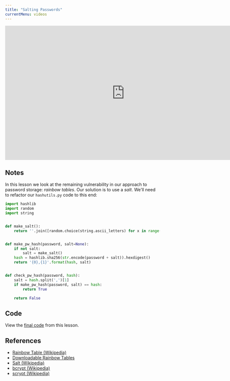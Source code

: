 ```yaml
---
title: "Salting Passwords"
currentMenu: videos
---
```


<div class="youtube-wrapper"><iframe width="776" height="437" src="https://www.youtube-nocookie.com/embed/zzRxaj1fO0g?rel=0" frameborder="0" allowfullscreen></iframe></div>

## Notes

In this lesson we look at the remaining vulnerability in our approach to password storage: *rainbow tables*. Our solution is to use a *salt*. We'll need to refactor our `hashutils.py` code to this end:

```python
import hashlib
import random
import string


def make_salt():
    return ''.join([random.choice(string.ascii_letters) for x in range(5)])


def make_pw_hash(password, salt=None):
    if not salt:
        salt = make_salt()
    hash = hashlib.sha256(str.encode(password + salt)).hexdigest()
    return '{0},{1}'.format(hash, salt)


def check_pw_hash(password, hash):
    salt = hash.split(',')[1]
    if make_pw_hash(password, salt) == hash:
        return True

    return False
```

## Code

View the [final code](https://github.com/LaunchCodeEducation/get-it-done/tree/997bcbfa4e8d95f06840988ca1497d02e337ce9d) from this lesson.

## References

- [Rainbow Table (Wikipedia)](https://en.wikipedia.org/wiki/Rainbow_table)
- [Downloadable Rainbow Tables](http://rainbowtables.shmoo.com/)
- [Salt (Wikipedia)](https://en.wikipedia.org/wiki/Salt_(cryptography))
- [bcrypt (Wikipedia)](https://en.wikipedia.org/wiki/Bcrypt)
- [scrypt (Wikipedia)](https://en.wikipedia.org/wiki/Scrypt)
